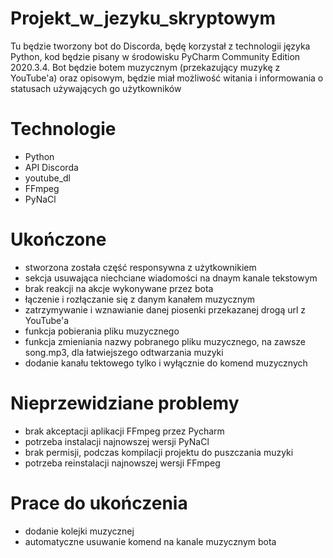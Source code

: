 # Projekt_w_jezyku_skryptowym
Tu będzie tworzony bot do Discorda, będę korzystał z technologii języka Python, kod będzie pisany w środowisku PyCharm Community Edition 2020.3.4. Bot będzie botem muzycznym (przekazujący muzykę z YouTube'a) oraz opisowym, będzie miał możliwość witania i informowania o statusach używających go użytkowników
# Technologie
- Python
- API Discorda
- youtube_dl
- FFmpeg
- PyNaCl
# Ukończone
- stworzona została część responsywna z użytkownikiem
- sekcja usuwająca niechciane wiadomości na dnaym kanale tekstowym
- brak reakcji na akcje wykonywane przez bota
- łączenie i rozłączanie się z danym kanałem muzycznym
- zatrzymywanie i wznawianie danej piosenki przekazanej drogą url z YouTube'a
- funkcja pobierania pliku muzycznego
- funkcja zmieniania nazwy pobranego pliku muzycznego, na zawsze song.mp3, dla łatwiejszego odtwarzania muzyki
- dodanie kanału tektowego tylko i wyłącznie do komend muzycznych
# Nieprzewidziane problemy
- brak akceptacji aplikacji FFmpeg przez Pycharm
- potrzeba instalacji najnowszej wersji PyNaCl
- brak permisji, podczas kompilacji projektu do puszczania muzyki
- potrzeba reinstalacji najnowszej wersji FFmpeg
# Prace do ukończenia
- dodanie kolejki muzycznej
- automatyczne usuwanie komend na kanale muzycznym bota
